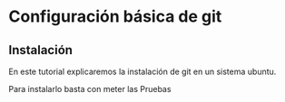 # Configuración básica de git  

## Instalación  

En este tutorial explicaremos la instalación de git en un sistema ubuntu.

Para instalarlo basta con meter las Pruebas
